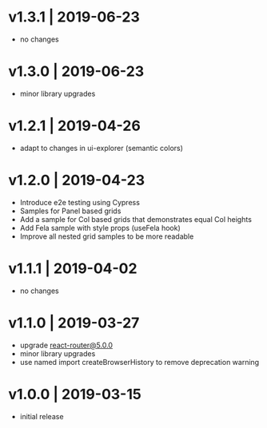 # v1.3.1 | 2019-06-23
* no changes

# v1.3.0 | 2019-06-23
* minor library upgrades

# v1.2.1 | 2019-04-26
* adapt to changes in ui-explorer (semantic colors)

# v1.2.0 | 2019-04-23
* Introduce e2e testing using Cypress
* Samples for Panel based grids
* Add a sample for Col based grids that demonstrates equal Col heights
* Add Fela sample with style props (useFela hook)
* Improve all nested grid samples to be more readable

# v1.1.1 | 2019-04-02
* no changes

# v1.1.0 | 2019-03-27
* upgrade react-router@5.0.0
* minor library upgrades
* use named import createBrowserHistory to remove deprecation warning

# v1.0.0 | 2019-03-15
* initial release
